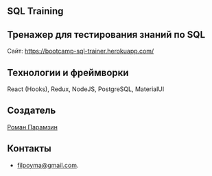 ## SQL Training

##  Тренажер для тестирования знаний по SQL

Сайт: https://bootcamp-sql-trainer.herokuapp.com/

##   Teхнологии и фреймворки
 React (Hooks), Redux, NodeJS, PostgreSQL, MaterialUI

## Создатель

[Роман Парамзин](https://github.com/filpoyma)

## Контакты

- filpoyma@gmail.com.
